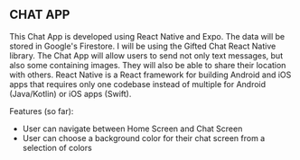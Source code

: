 ## CHAT APP ##

This Chat App is developed using React Native and Expo. The data will be stored in Google's Firestore. 
I will be using the Gifted Chat React Native library. The Chat App will allow users to send not only text messages, but also some containing images. They will also be able to share their location with others.
React Native is a React framework for building Android and iOS apps that requires only one codebase instead of multiple for Android (Java/Kotlin) or iOS apps (Swift).

Features (so far):
- User can navigate between Home Screen and Chat Screen
- User can choose a background color for their chat screen from a selection of colors




